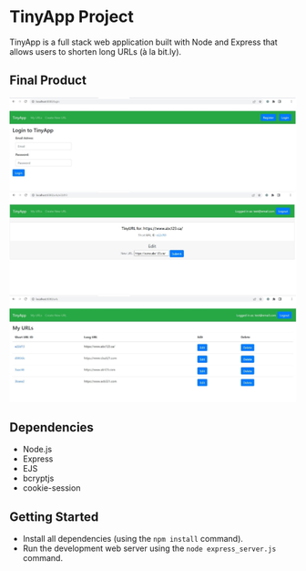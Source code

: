 # TinyApp Project

TinyApp is a full stack web application built with Node and Express that allows users to shorten long URLs (à la bit.ly).

## Final Product

!["TinyApp Login"](https://github.com/JacquelineMG/tinyapp/blob/master/docs/login1.jpg)
!["TinyApp Show and Edit"](https://github.com/JacquelineMG/tinyapp/blob/master/docs/show-edit1.jpg)
!["TinyApp URLs List"](https://github.com/JacquelineMG/tinyapp/blob/master/docs/urls1.jpg)

## Dependencies

- Node.js
- Express
- EJS
- bcryptjs
- cookie-session

## Getting Started

- Install all dependencies (using the `npm install` command).
- Run the development web server using the `node express_server.js` command.